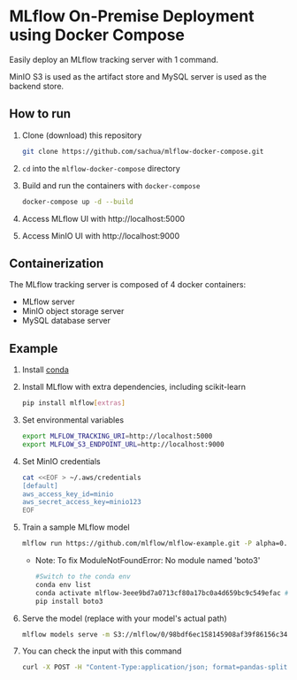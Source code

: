 # MLflow On-Premise Deployment using Docker Compose
Easily deploy an MLflow tracking server with 1 command.

MinIO S3 is used as the artifact store and MySQL server is used as the backend store.

## How to run

1. Clone (download) this repository

    ```bash
    git clone https://github.com/sachua/mlflow-docker-compose.git
    ```

2. `cd` into the `mlflow-docker-compose` directory

3. Build and run the containers with `docker-compose`

    ```bash
    docker-compose up -d --build
    ```

4. Access MLflow UI with http://localhost:5000

5. Access MinIO UI with http://localhost:9000

## Containerization

The MLflow tracking server is composed of 4 docker containers:

* MLflow server
* MinIO object storage server
* MySQL database server

## Example

1. Install [conda](https://conda.io/projects/conda/en/latest/user-guide/install/index.html)

2. Install MLflow with extra dependencies, including scikit-learn

    ```bash
    pip install mlflow[extras]
    ```

3. Set environmental variables

    ```bash
    export MLFLOW_TRACKING_URI=http://localhost:5000
    export MLFLOW_S3_ENDPOINT_URL=http://localhost:9000
    ```
4. Set MinIO credentials

    ```bash
    cat <<EOF > ~/.aws/credentials
    [default]
    aws_access_key_id=minio
    aws_secret_access_key=minio123
    EOF
    ```

5. Train a sample MLflow model

    ```bash
    mlflow run https://github.com/mlflow/mlflow-example.git -P alpha=0.42
    ```

    * Note: To fix ModuleNotFoundError: No module named 'boto3'

        ```bash
        #Switch to the conda env
        conda env list
        conda activate mlflow-3eee9bd7a0713cf80a17bc0a4d659bc9c549efac #replace with your own generated mlflow-environment
        pip install boto3
        ```

 6. Serve the model (replace with your model's actual path)
    ```bash
    mlflow models serve -m S3://mlflow/0/98bdf6ec158145908af39f86156c347f/artifacts/model -p 1234
    ```

 7. You can check the input with this command
    ```bash
    curl -X POST -H "Content-Type:application/json; format=pandas-split" --data '{"columns":["alcohol", "chlorides", "citric acid", "density", "fixed acidity", "free sulfur dioxide", "pH", "residual sugar", "sulphates", "total sulfur dioxide", "volatile acidity"],"data":[[12.8, 0.029, 0.48, 0.98, 6.2, 29, 3.33, 1.2, 0.39, 75, 0.66]]}' http://127.0.0.1:1234/invocations
    ```
